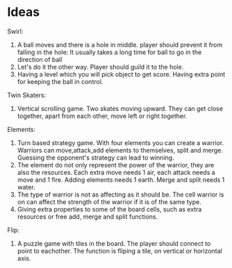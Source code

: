# Ideas

Swirl:

1. A ball moves and there is a hole in middle. player should prevent it from falling in the hole:
  It usually takes a long time for ball to go in the direction of ball
2. Let's do it the other way. Player should guild it to the hole.
3. Having a level which you will pick object to get score. Having extra point for keeping the ball in control.

Twin Skaters:

1. Vertical scrolling game. Two skates moving upward. They can get close together, apart from each other, move left or right together.

Elements:

1. Turn based strategy game. With four elements you can create a warrior. Warriors can move,attack,add elements to themselves, split and merge. Guessing the opponent's strategy can lead to winning.
2. The element do not only represent the power of the warrior, they are also the resources. Each extra move needs 1 air, each attack needs a move and 1 fire. Adding elements needs 1 earth. Merge and split needs 1 water.
3. The type of warrior is not as affecting as it should be. The cell warrior is on can affect the strength of the warrior if it is of the same type.
4. Giving extra properties to some of the board cells, such as extra resources or free add, merge and split functions.

Flip:

1. A puzzle game with tiles in the board. The player should connect to point to eachother. The function is fliping a tile, on vertical or horizontal axis.
